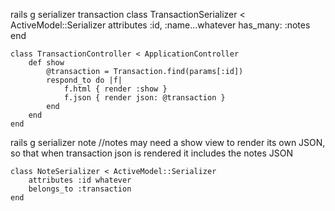 rails g serializer transaction
    class TransactionSerializer < ActiveModel::Serializer
		attributes :id, :name...whatever
        has_many: :notes
    end

	class TransactionController < ApplicationController
		def show
			@transaction = Transaction.find(params[:id])
			respond_to do |f|
				f.html { render :show }
				f.json { render json: @transaction }
			end
		end
    end


rails g serializer note
//notes may need a show view to render its own JSON, so that when transaction json is rendered it includes the notes JSON

    class NoteSerializer < ActiveModel::Serializer
		attributes :id whatever
        belongs_to :transaction
    end